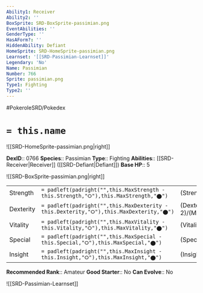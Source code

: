 ```yaml
---
Ability1: Receiver
Ability2: ''
BoxSprite: SRD-BoxSprite-passimian.png
EventAbilities: ''
GenderType: ''
HasAForm?: ''
HiddenAbility: Defiant
HomeSprite: SRD-HomeSprite-passimian.png
Learnset: '[[SRD-Passimian-Learnset]]'
Legendary: 'No'
Name: Passimian
Number: 766
Sprite: passimian.png
Type1: Fighting
Type2: ''
---
```


#PokeroleSRD/Pokedex

# `= this.name`

![[SRD-HomeSprite-passimian.png|right]]

**DexID**:: 0766
**Species**:: Passimian
**Type**:: Fighting
**Abilities**:: [[SRD-Receiver|Receiver]] ([[SRD-Defiant|Defiant]])
**Base HP**:: 5

![[SRD-BoxSprite-passimian.png|right]]

|           |                                                                                        |                                          |
| --------- | -------------------------------------------------------------------------------------- | ---------------------------------------- |
| Strength  | `= padleft(padright("",this.MaxStrength - this.Strength,"⭘"),this.MaxStrength,"⬤")`    | (Strength::3)/(MaxStrength::7)   |
| Dexterity | `= padleft(padright("",this.MaxDexterity - this.Dexterity,"⭘"),this.MaxDexterity,"⬤")` | (Dexterity:: 2)/(MaxDexterity::5) |
| Vitality  | `= padleft(padright("",this.MaxVitality - this.Vitality,"⭘"),this.MaxVitality,"⬤")`    | (Vitality::2)/(MaxVitality::5)   |
| Special   | `= padleft(padright("",this.MaxSpecial - this.Special,"⭘"),this.MaxSpecial,"⬤")`       | (Special::1)/(MaxSpecial::3)     |
| Insight   | `= padleft(padright("",this.MaxInsight - this.Insight,"⭘"),this.MaxInsight,"⬤")`       | (Insight::2)/(MaxInsight::4)     |

**Recommended Rank**:: Amateur
**Good Starter**:: No
**Can Evolve**:: No

![[SRD-Passimian-Learnset]]